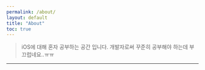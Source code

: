 ```yaml
---
permalink: /about/
layout: default
title: "About"
toc: true
---
```


> iOS에 대해 혼자 공부하는 공간 입니다. 개발자로써 꾸준히 공부해야 하는데 부끄럽네요..ㅠㅠ
* * *
